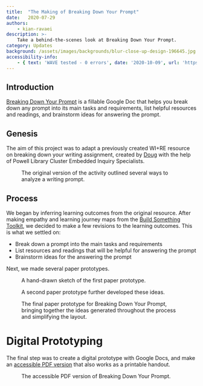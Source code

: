 ```yaml
---
title:  "The Making of Breaking Down Your Prompt"
date:   2020-07-29
authors:
    - kian-ravaei
description: >-
    Take a behind-the-scenes look at Breaking Down Your Prompt.
category: Updates
background: /assets/images/backgrounds/blur-close-up-design-196645.jpg
accessibility-info:
    - { text: 'WAVE tested - 0 errors', date: '2020-10-09', url: 'https://wave.webaim.org/' }
---
```


## Introduction

<a href="{{ site.url}}/breaking-down-your-prompt" target="_blank">Breaking Down Your Prompt</a> is a fillable Google Doc that helps you break down any prompt into its main tasks and requirements, list helpful resources and readings, and brainstorm ideas for answering the prompt.

## Genesis

The aim of this project was to adapt a previously created WI+RE resource on breaking down your writing assignment, created by <a href="{{ site.url}}/about/creative-team/doug/" target="_blank">Doug</a> with the help of Powell Library Cluster Embedded Inquiry Specialists.

<figure class="figure border border-primary shadow mt-3">
  <img src="{{ '/assets/images/the-making-of-breaking-down-your-prompt/Breaking-down-your-writing-assignment-original-handout.jpeg' | relative_url }}" class="figure-img img-fluid rounded" alt="">
  <figcaption class="figure-caption text-right">The original version of the activity outlined several ways to analyze a writing prompt.</figcaption>
</figure>

## Process 

We began by inferring learning outcomes from the original resource. After making empathy and learning journey maps from the <a href="https://ucla.app.box.com/v/build-something-toolkit" target="_blank">Build Something Toolkit</a>, we decided to make a few revisions to the learning outcomes. This is what we settled on:

* Break down a prompt into the main tasks and requirements
* List resources and readings that will be helpful for answering the prompt
* Brainstorm ideas for the answering the prompt

Next, we made several paper prototypes.

<figure class="figure border border-primary shadow mt-3">
  <img src="{{ '/assets/images/the-making-of-breaking-down-your-prompt/prototype1.JPG' | relative_url }}" class="figure-img img-fluid rounded" alt="">
  <figcaption class="figure-caption text-right">A hand-drawn sketch of the first paper prototype.</figcaption>
</figure>

<figure class="figure border border-primary shadow mt-3">
  <img src="{{ '/assets/images/the-making-of-breaking-down-your-prompt/prototype2.jpeg' | relative_url }}" class="figure-img img-fluid rounded" alt="">
  <figcaption class="figure-caption text-right">A second paper prototype further developed these ideas.</figcaption>
</figure>

<figure class="figure border border-primary shadow mt-3">
  <img src="{{ '/assets/images/the-making-of-breaking-down-your-prompt/prototype3.jpeg' | relative_url }}" class="figure-img img-fluid rounded" alt="">
  <figcaption class="figure-caption text-right">The final paper prototype for Breaking Down Your Prompt, bringing together the ideas generated throughout the process and simplifying the layout.</figcaption>
</figure>

# Digital Prototyping

The final step was to create a digital prototype with Google Docs, and make an <a href="{{ site.url}}/handouts/Breaking-Down-Your-Prompt/" target="_blank">accessible PDF version</a> that also works as a printable handout.

<figure class="figure border border-primary shadow mt-3">
  <img src="{{ '/assets/images/the-making-of-breaking-down-your-prompt/BreakingDownYourPromptHandoutThumbnail.jpeg' | relative_url }}" class="figure-img img-fluid rounded" alt="">
  <figcaption class="figure-caption text-right">The accessible PDF version of Breaking Down Your Prompt.</figcaption>
</figure>

